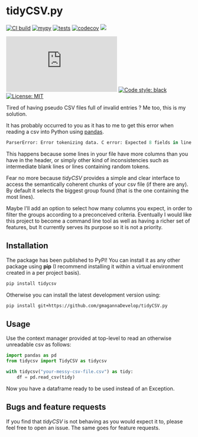 # tidyCSV.py

[![CI build](https://github.com/gmagannaDevelop/tidyCSV.py/actions/workflows/main.yml/badge.svg)](https://github.com/gmagannaDevelop/tidyCSV.py/actions/workflows/main.yml)
[![mypy](https://github.com/gmagannaDevelop/tidyCSV.py/actions/workflows/mypy.yml/badge.svg)](https://github.com/gmagannaDevelop/tidyCSV.py/actions/workflows/mypy.yml)
[![tests](https://github.com/gmagannaDevelop/tidyCSV.py/actions/workflows/tests.yml/badge.svg)](https://github.com/gmagannaDevelop/tidyCSV.py/actions/workflows/tests.yml)
[![codecov](https://codecov.io/gh/gmagannaDevelop/tidyCSV.py/branch/main/graph/badge.svg?token=H1H5RHHI9O)](https://codecov.io/gh/gmagannaDevelop/tidyCSV.py)
![](https://enlyvfs9zh2z4g7.m.pipedream.net)

![](https://img.shields.io/github/last-commit/gmagannaDevelop/tidyCSV.py)
<a href="https://github.com/psf/black"><img alt="Code style: black" src="https://img.shields.io/badge/code%20style-black-000000.svg"></a>
<a href="https://github.com/gmagannaDevelop/tidyCSV.py/blob/main/LICENSE"><img alt="License: MIT" src="https://black.readthedocs.io/en/stable/_static/license.svg"></a>

<!-- Additions from black are the lincese and code style badges -->

Tired of having pseudo CSV files full of invalid entries ? Me too, this is my solution.



It has probably occurred to you as it has to me to get this error 
when reading a csv into Python using [pandas](https://pandas.pydata.org/).

```python
ParserError: Error tokenizing data. C error: Expected 8 fields in line 7, saw 47
```

This happens because some lines in your
file have more columns than you have
 in the header, or simply other kind of inconsistencies such as intermediate blank lines or lines containing random tokens.

Fear no more because _tidyCSV_ provides a simple and clear interface to access
the semantically coherent chunks of your csv file (if there are any). By default it selects the biggest group found (that is the one containing the most lines).

Maybe I'll add an option to select how many columns you expect, in order to filter the groups according to a preconceived criteria. 
Eventually I would like this project to become a command line tool as well as having a richer set of features, but It currently serves its purpose so it is not a priority.

## Installation

The package has been published to PyPI! You can install it as any other package using **pip** (I recommend installing it 
within a virtual environment created in a per project basis).
```bash
pip install tidycsv
```

Otherwise you can install the latest development version using:

```bash
pip install git+https://github.com/gmagannaDevelop/tidyCSV.py
```

## Usage

Use the context manager provided at top-level 
to read an otherwise unreadable csv as follows:

```python
import pandas as pd
from tidycsv import TidyCSV as tidycsv

with tidycsv("your-messy-csv-file.csv") as tidy:
	df = pd.read_csv(tidy)

```

Now you have a dataframe ready to be used instead of an Exception.

## Bugs and feature requests

If you find that _tidyCSV_ is not behaving as you would expect it to, please feel free to open an issue. The same goes for feature requests.
